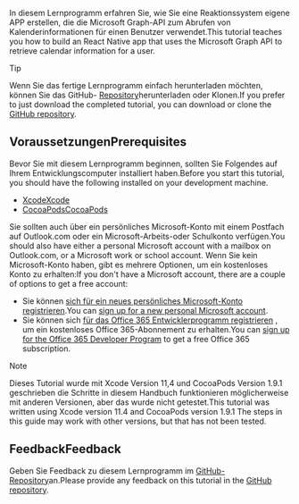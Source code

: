 <!-- markdownlint-disable MD002 MD041 -->

<span data-ttu-id="3e7c8-101">In diesem Lernprogramm erfahren Sie, wie Sie eine Reaktionssystem eigene APP erstellen, die die Microsoft Graph-API zum Abrufen von Kalenderinformationen für einen Benutzer verwendet.</span><span class="sxs-lookup"><span data-stu-id="3e7c8-101">This tutorial teaches you how to build an React Native app that uses the Microsoft Graph API to retrieve calendar information for a user.</span></span>

> [!TIP]
> <span data-ttu-id="3e7c8-102">Wenn Sie das fertige Lernprogramm einfach herunterladen möchten, können Sie das GitHub- [Repository](https://github.com/microsoftgraph/msgraph-training-ios-swift)herunterladen oder Klonen.</span><span class="sxs-lookup"><span data-stu-id="3e7c8-102">If you prefer to just download the completed tutorial, you can download or clone the [GitHub repository](https://github.com/microsoftgraph/msgraph-training-ios-swift).</span></span>

## <a name="prerequisites"></a><span data-ttu-id="3e7c8-103">Voraussetzungen</span><span class="sxs-lookup"><span data-stu-id="3e7c8-103">Prerequisites</span></span>

<span data-ttu-id="3e7c8-104">Bevor Sie mit diesem Lernprogramm beginnen, sollten Sie Folgendes auf Ihrem Entwicklungscomputer installiert haben.</span><span class="sxs-lookup"><span data-stu-id="3e7c8-104">Before you start this tutorial, you should have the following installed on your development machine.</span></span>

- [<span data-ttu-id="3e7c8-105">Xcode</span><span class="sxs-lookup"><span data-stu-id="3e7c8-105">Xcode</span></span>](https://developer.apple.com/xcode/)
- [<span data-ttu-id="3e7c8-106">CocoaPods</span><span class="sxs-lookup"><span data-stu-id="3e7c8-106">CocoaPods</span></span>](https://cocoapods.org)

<span data-ttu-id="3e7c8-107">Sie sollten auch über ein persönliches Microsoft-Konto mit einem Postfach auf Outlook.com oder ein Microsoft-Arbeits-oder Schulkonto verfügen.</span><span class="sxs-lookup"><span data-stu-id="3e7c8-107">You should also have either a personal Microsoft account with a mailbox on Outlook.com, or a Microsoft work or school account.</span></span> <span data-ttu-id="3e7c8-108">Wenn Sie kein Microsoft-Konto haben, gibt es mehrere Optionen, um ein kostenloses Konto zu erhalten:</span><span class="sxs-lookup"><span data-stu-id="3e7c8-108">If you don't have a Microsoft account, there are a couple of options to get a free account:</span></span>

- <span data-ttu-id="3e7c8-109">Sie können [sich für ein neues persönliches Microsoft-Konto registrieren](https://signup.live.com/signup?wa=wsignin1.0&rpsnv=12&ct=1454618383&rver=6.4.6456.0&wp=MBI_SSL_SHARED&wreply=https://mail.live.com/default.aspx&id=64855&cbcxt=mai&bk=1454618383&uiflavor=web&uaid=b213a65b4fdc484382b6622b3ecaa547&mkt=E-US&lc=1033&lic=1).</span><span class="sxs-lookup"><span data-stu-id="3e7c8-109">You can [sign up for a new personal Microsoft account](https://signup.live.com/signup?wa=wsignin1.0&rpsnv=12&ct=1454618383&rver=6.4.6456.0&wp=MBI_SSL_SHARED&wreply=https://mail.live.com/default.aspx&id=64855&cbcxt=mai&bk=1454618383&uiflavor=web&uaid=b213a65b4fdc484382b6622b3ecaa547&mkt=E-US&lc=1033&lic=1).</span></span>
- <span data-ttu-id="3e7c8-110">Sie können sich [für das Office 365 Entwicklerprogramm registrieren](https://developer.microsoft.com/office/dev-program) , um ein kostenloses Office 365-Abonnement zu erhalten.</span><span class="sxs-lookup"><span data-stu-id="3e7c8-110">You can [sign up for the Office 365 Developer Program](https://developer.microsoft.com/office/dev-program) to get a free Office 365 subscription.</span></span>

> [!NOTE]
> <span data-ttu-id="3e7c8-111">Dieses Tutorial wurde mit Xcode Version 11,4 und CocoaPods Version 1.9.1 geschrieben die Schritte in diesem Handbuch funktionieren möglicherweise mit anderen Versionen, aber das wurde nicht getestet.</span><span class="sxs-lookup"><span data-stu-id="3e7c8-111">This tutorial was written using Xcode version 11.4 and CocoaPods version 1.9.1 The steps in this guide may work with other versions, but that has not been tested.</span></span>

## <a name="feedback"></a><span data-ttu-id="3e7c8-112">Feedback</span><span class="sxs-lookup"><span data-stu-id="3e7c8-112">Feedback</span></span>

<span data-ttu-id="3e7c8-113">Geben Sie Feedback zu diesem Lernprogramm im [GitHub-Repository](https://github.com/microsoftgraph/msgraph-training-ios-swift)an.</span><span class="sxs-lookup"><span data-stu-id="3e7c8-113">Please provide any feedback on this tutorial in the [GitHub repository](https://github.com/microsoftgraph/msgraph-training-ios-swift).</span></span>
